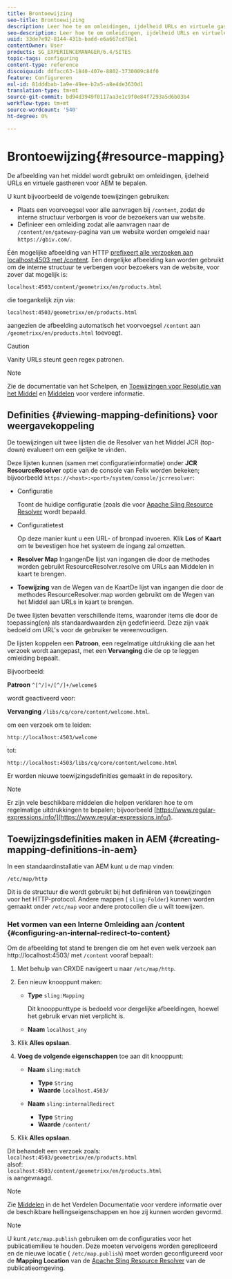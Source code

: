 ```yaml
---
title: Brontoewijzing
seo-title: Brontoewijzing
description: Leer hoe te om omleidingen, ijdelheid URLs en virtuele gastheren voor AEM te bepalen door middel van middeltoewijzing.
seo-description: Leer hoe te om omleidingen, ijdelheid URLs en virtuele gastheren voor AEM te bepalen door middel van middeltoewijzing.
uuid: 33de7e92-8144-431b-badd-e6a667cd78e1
contentOwner: User
products: SG_EXPERIENCEMANAGER/6.4/SITES
topic-tags: configuring
content-type: reference
discoiquuid: ddfacc63-1840-407e-8802-3730009c84f0
feature: Configureren
exl-id: 81dddbab-1a9e-49ee-b2a5-a8e4de3630d1
translation-type: tm+mt
source-git-commit: bd94d3949f0117aa3e1c9f0e84f7293a5d6b03b4
workflow-type: tm+mt
source-wordcount: '540'
ht-degree: 0%

---
```


# Brontoewijzing{#resource-mapping}

De afbeelding van het middel wordt gebruikt om omleidingen, ijdelheid URLs en virtuele gastheren voor AEM te bepalen.

U kunt bijvoorbeeld de volgende toewijzingen gebruiken:

* Plaats een voorvoegsel voor alle aanvragen bij `/content`, zodat de interne structuur verborgen is voor de bezoekers van uw website.
* Definieer een omleiding zodat alle aanvragen naar de `/content/en/gateway`-pagina van uw website worden omgeleid naar `https://gbiv.com/`.

Één mogelijke afbeelding van HTTP [prefixeert alle verzoeken aan localhost:4503 met /content](#configuring-an-internal-redirect-to-content). Een dergelijke afbeelding kan worden gebruikt om de interne structuur te verbergen voor bezoekers van de website, voor zover dat mogelijk is:

`localhost:4503/content/geometrixx/en/products.html`

die toegankelijk zijn via:

`localhost:4503/geometrixx/en/products.html`

aangezien de afbeelding automatisch het voorvoegsel `/content` aan `/geometrixx/en/products.html` toevoegt.

>[!CAUTION]
>
>Vanity URLs steunt geen regex patronen.

>[!NOTE]
>
>Zie de documentatie van het Schelpen, en [Toewijzingen voor Resolutie van het Middel](https://sling.apache.org/site/resources.html) en [Middelen](https://sling.apache.org/site/mappings-for-resource-resolution.html) voor verdere informatie.

## Definities {#viewing-mapping-definitions} voor weergavekoppeling

De toewijzingen uit twee lijsten die de Resolver van het Middel JCR (top-down) evalueert om een gelijke te vinden.

Deze lijsten kunnen (samen met configuratieinformatie) onder **JCR ResourceResolver** optie van de console van Felix worden bekeken; bijvoorbeeld `https://<host>:<port>/system/console/jcrresolver`:

* Configuratie

   Toont de huidige configuratie (zoals die voor [Apache Sling Resource Resolver](/help/sites-deploying/osgi-configuration-settings.md) wordt bepaald.

* Configuratietest

   Op deze manier kunt u een URL- of bronpad invoeren. Klik **Los** of **Kaart** om te bevestigen hoe het systeem de ingang zal omzetten.

* **Resolver Map**
IngangenDe lijst van ingangen die door de methodes worden gebruikt ResourceResolver.resolve om URLs aan Middelen in kaart te brengen.

* **Toewijzing**
van de Wegen van de KaartDe lijst van ingangen die door de methodes ResourceResolver.map worden gebruikt om de Wegen van het Middel aan URLs in kaart te brengen.

De twee lijsten bevatten verschillende items, waaronder items die door de toepassing(en) als standaardwaarden zijn gedefinieerd. Deze zijn vaak bedoeld om URL&#39;s voor de gebruiker te vereenvoudigen.

De lijsten koppelen een **Patroon**, een regelmatige uitdrukking die aan het verzoek wordt aangepast, met een **Vervanging** die de op te leggen omleiding bepaalt.

Bijvoorbeeld:

**Patroon** `^[^/]+/[^/]+/welcome$`

wordt geactiveerd voor:

**Vervanging** `/libs/cq/core/content/welcome.html`.

om een verzoek om te leiden:

`http://localhost:4503/welcome`

tot:

`http://localhost:4503/libs/cq/core/content/welcome.html`

Er worden nieuwe toewijzingsdefinities gemaakt in de repository.

>[!NOTE]
>
>Er zijn vele beschikbare middelen die helpen verklaren hoe te om regelmatige uitdrukkingen te bepalen; bijvoorbeeld [https://www.regular-expressions.info/](https://www.regular-expressions.info/).

## Toewijzingsdefinities maken in AEM {#creating-mapping-definitions-in-aem}

In een standaardinstallatie van AEM kunt u de map vinden:

`/etc/map/http`

Dit is de structuur die wordt gebruikt bij het definiëren van toewijzingen voor het HTTP-protocol. Andere mappen ( `sling:Folder`) kunnen worden gemaakt onder `/etc/map` voor andere protocollen die u wilt toewijzen.

### Het vormen van een Interne Omleiding aan /content {#configuring-an-internal-redirect-to-content}

Om de afbeelding tot stand te brengen die om het even welk verzoek aan http://localhost:4503/ met `/content` vooraf bepaalt:

1. Met behulp van CRXDE navigeert u naar `/etc/map/http`.

1. Een nieuw knooppunt maken:

   * **Type** `sling:Mapping`

      Dit knooppunttype is bedoeld voor dergelijke afbeeldingen, hoewel het gebruik ervan niet verplicht is.

   * **Naam** `localhost_any`

1. Klik **Alles opslaan**.
1. **Voeg de volgende eigenschappen** toe aan dit knooppunt:

   * **Naam** `sling:match`

      * **Type** `String`
      * **Waarde** `localhost.4503/`
   * **Naam** `sling:internalRedirect`

      * **Type** `String`
      * **Waarde** `/content/`


1. Klik **Alles opslaan**.

Dit behandelt een verzoek zoals:\
`localhost:4503/geometrixx/en/products.html`\
alsof:\
`localhost:4503/content/geometrixx/en/products.html`\
is aangevraagd.

>[!NOTE]
>
>Zie [Middelen](https://sling.apache.org/site/mappings-for-resource-resolution.html) in de het Verdelen Documentatie voor verdere informatie over de beschikbare hellingseigenschappen en hoe zij kunnen worden gevormd.

>[!NOTE]
>
>U kunt `/etc/map.publish` gebruiken om de configuraties voor het publicatiemilieu te houden. Deze moeten vervolgens worden gerepliceerd en de nieuwe locatie ( `/etc/map.publish`) moet worden geconfigureerd voor de **Mapping Location** van de [Apache Sling Resource Resolver](/help/sites-deploying/osgi-configuration-settings.md#apacheslingresourceresolver) van de publicatieomgeving.

